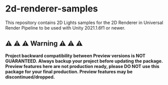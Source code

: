 # 2d-renderer-samples
This repository contains 2D Lights samples for the 2D Renderer in Universal Render Pipeline to be used with Unity 2021.1.6f1 or newer.



## ⚠️ ⚠️ ⚠️ Warning ⚠️ ⚠️ ⚠️

**Project backward compatibility between Preview versions is NOT GUARANTEED. Always backup your project before updating the package. Preview features here are not production ready, please DO NOT use this package for your final production. Preview features may be discontinued/dropped.**

